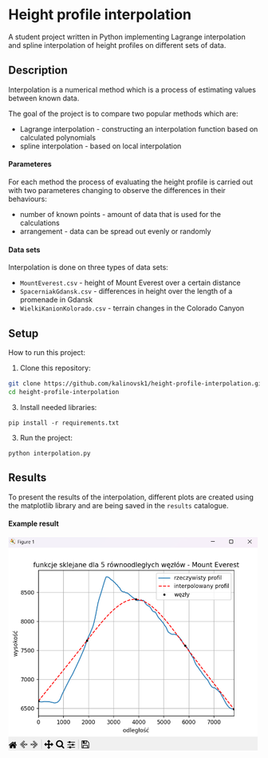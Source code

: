 
# Height profile interpolation

A student project written in Python implementing Lagrange interpolation and spline interpolation of height profiles on different sets of data.

## Description
Interpolation is a numerical method which is a process of estimating values between known data.  

The goal of the project is to compare two popular methods which are:
- Lagrange interpolation - constructing an interpolation function based on calculated polynomials
- spline interpolation  - based on local interpolation

#### Parameteres

For each method the process of evaluating the height profile is carried out with two parameteres changing to observe the differences in their behaviours:
- number of known points - amount of data that is used for the calculations  
- arrangement - data can be spread out evenly or randomly

#### Data sets
Interpolation is done on three types of data sets:
- `MountEverest.csv` - height of Mount Everest over a certain distance
- `SpacerniakGdansk.csv` - differences in height over the length of a promenade in Gdansk
- `WielkiKanionKolorado.csv` - terrain changes in the Colorado Canyon

## Setup
How to run this project:
1. Clone this repository:
```bash
git clone https://github.com/kalinovsk1/height-profile-interpolation.git
cd height-profile-interpolation
```
3. Install needed libraries:
```
pip install -r requirements.txt
```
3. Run the project:
```
python interpolation.py
```

## Results

To present the results of the interpolation, different plots are created using the matplotlib library and are being saved in the `results` catalogue.

#### Example result 

<img src="preview/example.png" width="500">
